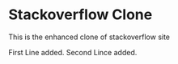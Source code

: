 # Stackoverflow Clone

This is the enhanced clone of stackoverflow site

First Line added.
Second Lince added.
